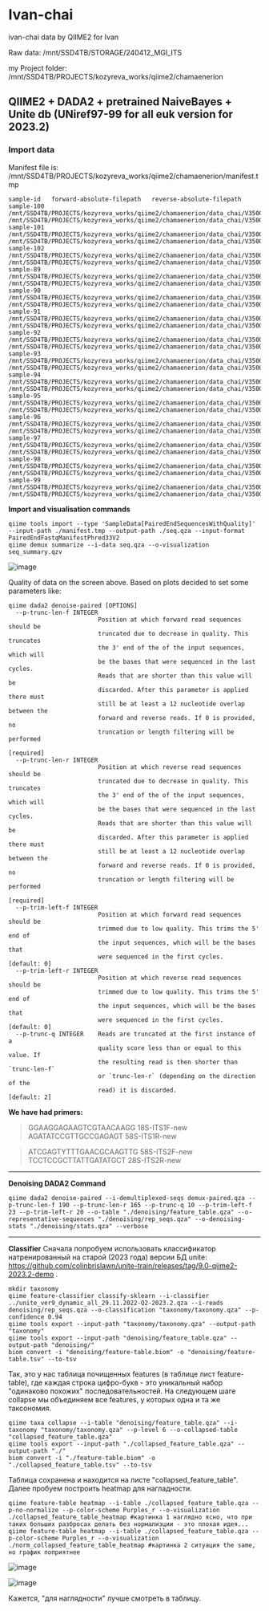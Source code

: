 # Ivan-chai
ivan-chai data by QIIME2 for Ivan

Raw data: /mnt/SSD4TB/STORAGE/240412_MGI_ITS

my Project folder: /mnt/SSD4TB/PROJECTS/kozyreva_works/qiime2/chamaenerion 

## QIIME2 + DADA2 + pretrained NaiveBayes + Unite db (UNiref97-99 for all euk version for 2023.2)

### Import data
Manifest file is: /mnt/SSD4TB/PROJECTS/kozyreva_works/qiime2/chamaenerion/manifest.tmp
```
sample-id	forward-absolute-filepath	reverse-absolute-filepath
sample-100	/mnt/SSD4TB/PROJECTS/kozyreva_works/qiime2/chamaenerion/data_chai/V350031121_L03_100_1.fq.gz	/mnt/SSD4TB/PROJECTS/kozyreva_works/qiime2/chamaenerion/data_chai/V350031121_L03_100_2.fq.gz
sample-101	/mnt/SSD4TB/PROJECTS/kozyreva_works/qiime2/chamaenerion/data_chai/V350031121_L03_101_1.fq.gz	/mnt/SSD4TB/PROJECTS/kozyreva_works/qiime2/chamaenerion/data_chai/V350031121_L03_101_2.fq.gz
sample-102  /mnt/SSD4TB/PROJECTS/kozyreva_works/qiime2/chamaenerion/data_chai/V350031121_L03_102_1.fq.gz	/mnt/SSD4TB/PROJECTS/kozyreva_works/qiime2/chamaenerion/data_chai/V350031121_L03_102_2.fq.gz
sample-89	/mnt/SSD4TB/PROJECTS/kozyreva_works/qiime2/chamaenerion/data_chai/V350031121_L03_89_1.fq.gz	/mnt/SSD4TB/PROJECTS/kozyreva_works/qiime2/chamaenerion/data_chai/V350031121_L03_89_2.fq.gz
sample-90	/mnt/SSD4TB/PROJECTS/kozyreva_works/qiime2/chamaenerion/data_chai/V350031121_L03_90_1.fq.gz	/mnt/SSD4TB/PROJECTS/kozyreva_works/qiime2/chamaenerion/data_chai/V350031121_L03_90_2.fq.gz
sample-91	/mnt/SSD4TB/PROJECTS/kozyreva_works/qiime2/chamaenerion/data_chai/V350031121_L03_91_1.fq.gz	/mnt/SSD4TB/PROJECTS/kozyreva_works/qiime2/chamaenerion/data_chai/V350031121_L03_91_2.fq.gz
sample-92	/mnt/SSD4TB/PROJECTS/kozyreva_works/qiime2/chamaenerion/data_chai/V350031121_L03_92_1.fq.gz	/mnt/SSD4TB/PROJECTS/kozyreva_works/qiime2/chamaenerion/data_chai/V350031121_L03_92_2.fq.gz
sample-93	/mnt/SSD4TB/PROJECTS/kozyreva_works/qiime2/chamaenerion/data_chai/V350031121_L03_93_1.fq.gz	/mnt/SSD4TB/PROJECTS/kozyreva_works/qiime2/chamaenerion/data_chai/V350031121_L03_93_2.fq.gz
sample-94	/mnt/SSD4TB/PROJECTS/kozyreva_works/qiime2/chamaenerion/data_chai/V350031121_L03_94_1.fq.gz	/mnt/SSD4TB/PROJECTS/kozyreva_works/qiime2/chamaenerion/data_chai/V350031121_L03_94_2.fq.gz
sample-95	/mnt/SSD4TB/PROJECTS/kozyreva_works/qiime2/chamaenerion/data_chai/V350031121_L03_95_1.fq.gz	/mnt/SSD4TB/PROJECTS/kozyreva_works/qiime2/chamaenerion/data_chai/V350031121_L03_95_2.fq.gz
sample-96	/mnt/SSD4TB/PROJECTS/kozyreva_works/qiime2/chamaenerion/data_chai/V350031121_L03_96_1.fq.gz	/mnt/SSD4TB/PROJECTS/kozyreva_works/qiime2/chamaenerion/data_chai/V350031121_L03_96_2.fq.gz
sample-97	/mnt/SSD4TB/PROJECTS/kozyreva_works/qiime2/chamaenerion/data_chai/V350031121_L03_97_1.fq.gz	/mnt/SSD4TB/PROJECTS/kozyreva_works/qiime2/chamaenerion/data_chai/V350031121_L03_97_2.fq.gz
sample-98	/mnt/SSD4TB/PROJECTS/kozyreva_works/qiime2/chamaenerion/data_chai/V350031121_L03_98_1.fq.gz	/mnt/SSD4TB/PROJECTS/kozyreva_works/qiime2/chamaenerion/data_chai/V350031121_L03_98_2.fq.gz
sample-99	/mnt/SSD4TB/PROJECTS/kozyreva_works/qiime2/chamaenerion/data_chai/V350031121_L03_99_1.fq.gz	/mnt/SSD4TB/PROJECTS/kozyreva_works/qiime2/chamaenerion/data_chai/V350031121_L03_99_2.fq.gz
```
**Import and visualisation commands**

```
qiime tools import --type 'SampleData[PairedEndSequencesWithQuality]' --input-path ./manifest.tmp --output-path ./seq.qza --input-format PairedEndFastqManifestPhred33V2
qiime demux summarize --i-data seq.qza --o-visualization seq_summary.qzv
```
![image](https://github.com/AIKozyreva/Ivan-chai/assets/74992091/61103171-5d10-41a1-ad9f-dff44a87d33d)

Quality of data on the screen above. Based on plots decided to set some parameters like:
```
qiime dada2 denoise-paired [OPTIONS]
  --p-trunc-len-f INTEGER
                         Position at which forward read sequences should be
                         truncated due to decrease in quality. This truncates
                         the 3' end of the of the input sequences, which will
                         be the bases that were sequenced in the last cycles.
                         Reads that are shorter than this value will be
                         discarded. After this parameter is applied there must
                         still be at least a 12 nucleotide overlap between the
                         forward and reverse reads. If 0 is provided, no
                         truncation or length filtering will be performed
                                                                    [required]
  --p-trunc-len-r INTEGER
                         Position at which reverse read sequences should be
                         truncated due to decrease in quality. This truncates
                         the 3' end of the of the input sequences, which will
                         be the bases that were sequenced in the last cycles.
                         Reads that are shorter than this value will be
                         discarded. After this parameter is applied there must
                         still be at least a 12 nucleotide overlap between the
                         forward and reverse reads. If 0 is provided, no
                         truncation or length filtering will be performed
                                                                    [required]
  --p-trim-left-f INTEGER
                         Position at which forward read sequences should be
                         trimmed due to low quality. This trims the 5' end of
                         the input sequences, which will be the bases that
                         were sequenced in the first cycles.      [default: 0]
  --p-trim-left-r INTEGER
                         Position at which reverse read sequences should be
                         trimmed due to low quality. This trims the 5' end of
                         the input sequences, which will be the bases that
                         were sequenced in the first cycles.      [default: 0]
  --p-trunc-q INTEGER    Reads are truncated at the first instance of a
                         quality score less than or equal to this value. If
                         the resulting read is then shorter than `trunc-len-f`
                         or `trunc-len-r` (depending on the direction of the
                         read) it is discarded.                   [default: 2]
```
**We have had primers:**
> GGAAGGAGAAGTCGTAACAAGG 18S-ITS1F-new
> AGATATCCGTTGCCGAGAGT 58S-ITS1R-new

> ATCGAGTYTTTGAACGCAAGTTG 58S-ITS2F-new
> TCCTCCGCTTATTGATATGCT 28S-ITS2R-new

_______________________________________________________________________________________________________________________________________________
**Denoising DADA2 Command**
```
qiime dada2 denoise-paired --i-demultiplexed-seqs demux-paired.qza --p-trunc-len-f 190 --p-trunc-len-r 165 --p-trunc-q 10 --p-trim-left-f 23 --p-trim-left-r 20 --o-table "./denoising/feature_table.qza" --o-representative-sequences "./denoising/rep_seqs.qza" --o-denoising-stats "./denoising/stats.qza" --verbose
```
_________________________________________________________________________________________________________________________________________________
**Classifier**
Сначала попробуем использовать классификатор натренированный на старой (2023 года) версии БД unite: https://github.com/colinbrislawn/unite-train/releases/tag/9.0-qiime2-2023.2-demo . 
```
mkdir taxonomy
qiime feature-classifier classify-sklearn --i-classifier ../unite_ver9_dynamic_all_29.11.2022-Q2-2023.2.qza --i-reads denoising/rep_seqs.qza --o-classification "taxonomy/taxonomy.qza" --p-confidence 0.94
qiime tools export --input-path "taxonomy/taxonomy.qza" --output-path "taxonomy"
qiime tools export --input-path "denoising/feature_table.qza" --output-path "denoising/"
biom convert -i "denoising/feature-table.biom" -o "denoising/feature-table.tsv" --to-tsv
```
Так, это у нас таблица почищенных features (в таблице лист feature-table), где каждая строка цифро-букв - это уникальный набор "одинаково похожих" последовательностей. На следующем шаге collapse мы объединяем все features, у которых одна и та же таксономия. 

```
qiime taxa collapse --i-table "denoising/feature_table.qza" --i-taxonomy "taxonomy/taxonomy.qza" --p-level 6 --o-collapsed-table "collapsed_feature_table.qza"
qiime tools export --input-path "./collapsed_feature_table.qza" --output-path "./"
biom convert -i "./feature-table.biom" -o "./collapsed_feature_table.tsv" --to-tsv
```
Таблица сохранена и находится на листе "collapsed_feature_table". Далее пробуем построить heatmap для нагладности.
```
qiime feature-table heatmap --i-table ./collapsed_feature_table.qza --p-no-normalize --p-color-scheme Purples_r --o-visualization ./collapsed_feature_table_heatmap #картинка 1 наглядно ясно, что при таких больших разбросах делать без нормализции - это плохая идея...
qiime feature-table heatmap --i-table ./collapsed_feature_table.qza --p-color-scheme Purples_r --o-visualization ./norm_collapsed_feature_table_heatmap #картинка 2 ситуация the same, но график поприятнее
```
![image](https://github.com/AIKozyreva/Ivan-chai/assets/74992091/d862f385-9d37-4682-ba2b-d91847244c80)

![image](https://github.com/AIKozyreva/Ivan-chai/assets/74992091/eb291552-14d8-4d86-813b-c94f5582ee85)

Кажется, "для наглядности" лучше смотреть в таблицу.


